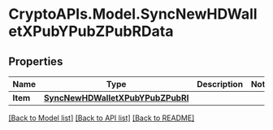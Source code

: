 # CryptoAPIs.Model.SyncNewHDWalletXPubYPubZPubRData

## Properties

Name | Type | Description | Notes
------------ | ------------- | ------------- | -------------
**Item** | [**SyncNewHDWalletXPubYPubZPubRI**](SyncNewHDWalletXPubYPubZPubRI.md) |  | 

[[Back to Model list]](../README.md#documentation-for-models) [[Back to API list]](../README.md#documentation-for-api-endpoints) [[Back to README]](../README.md)

